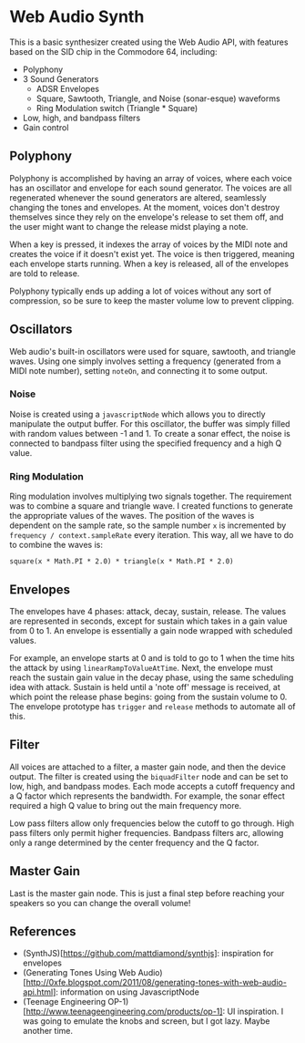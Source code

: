 # Web Audio Synth

This is a basic synthesizer created using the Web Audio API, with features based on the SID chip in the Commodore 64, including:

* Polyphony
* 3 Sound Generators
  * ADSR Envelopes
  * Square, Sawtooth, Triangle, and Noise (sonar-esque) waveforms
  * Ring Modulation switch (Triangle * Square)
* Low, high, and bandpass filters
* Gain control

## Polyphony
Polyphony is accomplished by having an array of voices, where each voice has an oscillator and envelope for each sound generator. The voices are all regenerated whenever the sound generators are altered, seamlessly changing the tones and envelopes. At the moment, voices don't destroy themselves since they rely on the envelope's release to set them off, and the user might want to change the release midst playing a note.

When a key is pressed, it indexes the array of voices by the MIDI note and creates the voice if it doesn't exist yet. The voice is then triggered, meaning each envelope starts running. When a key is released, all of the envelopes are told to release.

Polyphony typically ends up adding a lot of voices without any sort of compression, so be sure to keep the master volume low to prevent clipping.

## Oscillators
Web audio's built-in oscillators were used for square, sawtooth, and triangle waves. Using one simply involves setting a frequency (generated from a MIDI note number), setting `noteOn`, and connecting it to some output.

### Noise
Noise is created using a `javascriptNode` which allows you to directly manipulate the output buffer. For this oscillator, the buffer was simply filled with random values between -1 and 1. To create a sonar effect, the noise is connected to bandpass filter using the specified frequency and a high Q value.

### Ring Modulation
Ring modulation involves multiplying two signals together. The requirement was to combine a square and triangle wave. I created functions to generate the appropriate values of the waves. The position of the waves is dependent on the sample rate, so the sample number `x` is incremented by `frequency / context.sampleRate` every iteration. This way, all we have to do to combine the waves is:

	square(x * Math.PI * 2.0) * triangle(x * Math.PI * 2.0)

## Envelopes
The envelopes have 4 phases: attack, decay, sustain, release. The values are represented in seconds, except for sustain which takes in a gain value from 0 to 1. An envelope is essentially a gain node wrapped with scheduled values.

For example, an envelope starts at 0 and is told to go to 1 when the time hits the attack by using `linearRampToValueAtTime`. Next, the envelope must reach the sustain gain value in the decay phase, using the same scheduling idea with attack. Sustain is held until a 'note off' message is received, at which point the release phase begins: going from the sustain volume to 0. The envelope prototype has `trigger` and `release` methods to automate all of this.

## Filter
All voices are attached to a filter, a master gain node, and then the device output. The filter is created using the `biquadFilter` node and can be set to low, high, and bandpass modes. Each mode accepts a cutoff frequency and a Q factor which represents the bandwidth. For example, the sonar effect required a high Q value to bring out the main frequency more.

Low pass filters allow only frequencies below the cutoff to go through. High pass filters only permit higher frequencies. Bandpass filters arc, allowing only a range determined by the center frequency and the Q factor.

## Master Gain
Last is the master gain node. This is just a final step before reaching your speakers so you can change the overall volume!

## References
* (SynthJS)[https://github.com/mattdiamond/synthjs]: inspiration for envelopes
* (Generating Tones Using Web Audio)[http://0xfe.blogspot.com/2011/08/generating-tones-with-web-audio-api.html]: information on using JavascriptNode
* (Teenage Engineering OP-1)[http://www.teenageengineering.com/products/op-1]: UI inspiration. I was going to emulate the knobs and screen, but I got lazy. Maybe another time.

